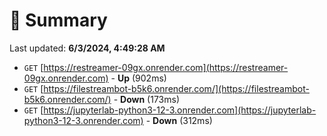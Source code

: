 # 📖 Summary
Last updated: **6/3/2024, 4:49:28 AM**

- `GET` [https://restreamer-09gx.onrender.com](https://restreamer-09gx.onrender.com) - **Up** (902ms)
- `GET` [https://filestreambot-b5k6.onrender.com/](https://filestreambot-b5k6.onrender.com/) - **Down** (173ms)
- `GET` [https://jupyterlab-python3-12-3.onrender.com](https://jupyterlab-python3-12-3.onrender.com) - **Down** (312ms)
